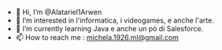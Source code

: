- 👋 Hi, I’m @Alatariel1Arwen
- 👀 I’m interested in  l'informatica, i videogames, e anche l'arte.
- 🌱 I’m currently learning  Java e anche un pò di Salesforce.
- 📫 How to reach me : michela.1926.ml@gmail.com

<!---
Alatariel1Arwen/Alatariel1Arwen is a ✨ special ✨ repository because its `README.md` (this file) appears on your GitHub profile.
You can click the Preview link to take a look at your changes.
--->
